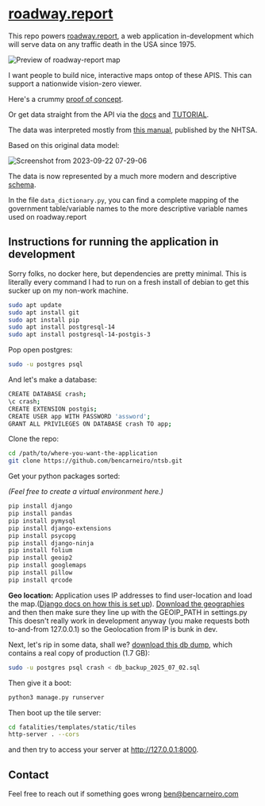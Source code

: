 # [roadway.report](https://roadway.report)

This repo powers [roadway.report](https://roadway.report), a web application in-development which will serve data on any traffic death in the USA since 1975.

![Preview of roadway-report map](https://censusmaps.org/static/death.png)

I want people to build nice, interactive maps ontop of these APIS. This can support a nationwide vision-zero viewer.

Here's a crummy [proof of concept](https://roadway.report).

Or get data straight from the API via the [docs](https://roadway.report/v1/docs) and [TUTORIAL](https://roadway.report/api_tutorial_notebook).

The data was interpreted mostly from [this manual](https://crashstats.nhtsa.dot.gov/Api/Public/ViewPublication/813556), published by the NHTSA.

Based on this original data model:

![Screenshot from 2023-09-22 07-29-06](https://github.com/bencarneiro/ntsb/assets/63479105/52ab1a18-5d50-48c0-a416-cf2d4b148f4f)

The data is now represented by a much more modern and descriptive [schema](https://roadway.report/schema).

In the file `data_dictionary.py`, you can find a complete mapping of the government table/variable names to the more descriptive variable names used on roadway.report

## Instructions for running the application in development

Sorry folks, no docker here, but dependencies are pretty minimal. This is literally every command I had to run on a fresh install of debian to get this sucker up on my non-work machine.

```sh
sudo apt update
sudo apt install git
sudo apt install pip
sudo apt install postgresql-14
sudo apt install postgresql-14-postgis-3
```

Pop open postgres:

```sh
sudo -u postgres psql
```

And let's make a database:

```sh
CREATE DATABASE crash;
\c crash;
CREATE EXTENSION postgis;
CREATE USER app WITH PASSWORD 'assword';
GRANT ALL PRIVILEGES ON DATABASE crash TO app;
```

Clone the repo:

```sh
cd /path/to/where-you-want-the-application
git clone https://github.com/bencarneiro/ntsb.git
```

Get your python packages sorted:

_(Feel free to create a virtual environment here.)_

```sh
pip install django
pip install pandas
pip install pymysql
pip install django-extensions
pip install psycopg
pip install django-ninja
pip install folium
pip install geoip2
pip install googlemaps
pip install pillow
pip install qrcode
```

**Geo location:** Application uses IP addresses to find user-location and load the map.([Django docs on how this is set up](https://docs.djangoproject.com/en/5.0/ref/contrib/gis/geoip2/)). [Download the geographies](https://drive.google.com/drive/folders/1JCmyvSZVb2vcpceOAUwhy8gh2tzo5ucB?usp=sharing) and then then make sure they line up with the GEOIP_PATH in settings.py
This doesn't really work in development anyway (you make requests both to-and-from 127.0.0.1) so the Geolocation from IP is bunk in dev.

Next, let's rip in some data, shall we?
[download this db dump](https://drive.google.com/file/d/1Q4yAmPdjduxtit8GTLbOQcyt9aSREyNt/view?usp=sharing), which contains a real copy of production (1.7 GB):

```sh
sudo -u postgres psql crash < db_backup_2025_07_02.sql
```

Then give it a boot:

```sh
python3 manage.py runserver
```

Then boot up the tile server:

```sh
cd fatalities/templates/static/tiles
http-server . --cors
```

and then try to access your server at http://127.0.0.1:8000.

## Contact

Feel free to reach out if something goes wrong ben@bencarneiro.com
